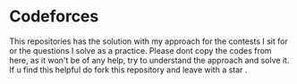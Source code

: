# Codeforces
This repositories has the solution with my approach for the contests I sit for or the questions I solve as a practice. Please dont copy the codes from here, as it won't be of any help, try to understand the approach and solve it. If u find this helpful do fork this repository and leave with a star .
